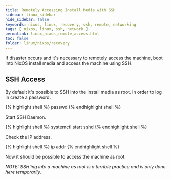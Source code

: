```yaml
---
title: Remotely Accessing Install Media with SSH
sidebar: linux_sidebar
hide_sidebar: false
keywords: nixos, linux, recovery, ssh, remote, networking
tags: [ nixos, linux, ssh, network ]
permalink: linux_nixos_remote_access.html
toc: false
folder: linux/nixos/recovery
---
```


If disaster occurs and it's necessary to remotely access the machine, boot into NixOS install media and access the machine using SSH.

## SSH Access

By default it's possible to SSH into the install media as root. In order to log in create a password.

{% highlight shell %}
passwd
{% endhighlight shell %}

Start SSH Daemon.

{% highlight shell %}
systemctl start sshd
{% endhighlight shell %}

Check the IP address.

{% highlight shell %}
ip addr
{% endhighlight shell %}

Now it should be possible to access the machine as root.

 *NOTE: SSH'ing into a machine as root is a terrible practice and is only done here temporarily.*
